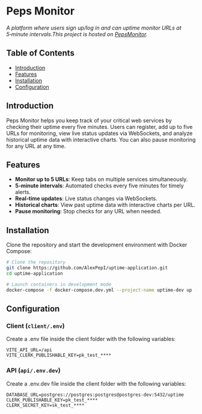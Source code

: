 # Peps Monitor

*A platform where users sign up/log in and can uptime monitor URLs at 5‑minute intervals.This project is hosted on [PepsMonitor](https://pepsmonitor.com/).*  

## Table of Contents

- [Introduction](#introduction)
- [Features](#features)
- [Installation](#installation)
- [Configuration](#configuration)


## Introduction

Peps Monitor helps you keep track of your critical web services by checking their uptime every five minutes. Users can register, add up to five URLs for monitoring, view live status updates via WebSockets, and analyze historical uptime data with interactive charts. You can also pause monitoring for any URL at any time.

## Features

- **Monitor up to 5 URLs**: Keep tabs on multiple services simultaneously.  
- **5‑minute intervals**: Automated checks every five minutes for timely alerts.  
- **Real‑time updates**: Live status changes via WebSockets.  
- **Historical charts**: View past uptime data with interactive charts per URL.  
- **Pause monitoring**: Stop checks for any URL when needed.  

## Installation

Clone the repository and start the development environment with Docker Compose:

```bash
# Clone the repository
git clone https://github.com/AlexPepI/uptime-application.git
cd uptime-application

# Launch containers in development mode
docker-compose -f docker-compose.dev.yml --project-name uptime-dev up --build
``` 
## Configuration

### Client (`client/.env`)
Create a .env file inside the client folder with the following variables:
```env
VITE_API_URL=/api
VITE_CLERK_PUBLISHABLE_KEY=pk_test_****
```
### API (`api/.env.dev`)
Create a .env.dev file inside the client folder with the following variables:
```env.dev
DATABASE_URL=postgres://postgres:postgres@postgres-dev:5432/uptime
CLERK_PUBLISHABLE_KEY=pk_test_****
CLERK_SECRET_KEY=sk_test_****
```
